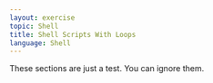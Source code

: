 ```yaml
---
layout: exercise
topic: Shell
title: Shell Scripts With Loops
language: Shell
---
```


These sections are just a test. You can ignore them. 


